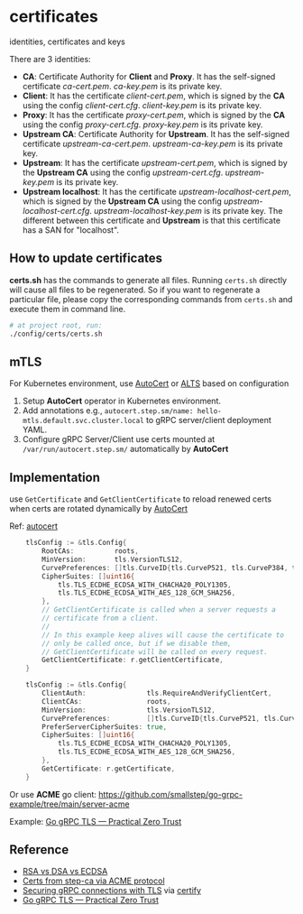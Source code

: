 # certificates

identities, certificates and keys

There are 3 identities:

- **CA**: Certificate Authority for **Client** and **Proxy**. It has the
  self-signed certificate *ca-cert.pem*. *ca-key.pem* is its private key.
- **Client**: It has the certificate *client-cert.pem*, which is signed by the
  **CA** using the config *client-cert.cfg*. *client-key.pem* is its private key.
- **Proxy**: It has the certificate *proxy-cert.pem*, which is signed by the
  **CA** using the config *proxy-cert.cfg*. *proxy-key.pem* is its private key.
- **Upstream CA**: Certificate Authority for **Upstream**. It has the self-signed
  certificate *upstream-ca-cert.pem*. *upstream-ca-key.pem* is its private key.
- **Upstream**: It has the certificate *upstream-cert.pem*, which is signed by
  the **Upstream CA** using the config *upstream-cert.cfg*. *upstream-key.pem* is
  its private key.
- **Upstream localhost**: It has the certificate *upstream-localhost-cert.pem*, which is signed by
  the **Upstream CA** using the config *upstream-localhost-cert.cfg*. *upstream-localhost-key.pem* is
  its private key. The different between this certificate and **Upstream** is that this certificate
  has a SAN for "localhost".

## How to update certificates

**certs.sh** has the commands to generate all files. Running `certs.sh` directly
will cause all files to be regenerated. So if you want to regenerate a
particular file, please copy the corresponding commands from `certs.sh` and
execute them in command line.

```bash
# at project root, run:
./config/certs/certs.sh
```

## mTLS

For Kubernetes environment, use [AutoCert](https://github.com/smallstep/autocert) or [ALTS](https://github.com/salrashid123/grpc_alts) based on configuration 

1. Setup  **AutoCert** operator in Kubernetes environment.
2. Add  annotations e.g., `autocert.step.sm/name: hello-mtls.default.svc.cluster.local` to gRPC server/client deployment YAML. 
3. Configure gRPC Server/Client use certs mounted at `/var/run/autocert.step.sm/` automatically by **AutoCert**

## Implementation

use `GetCertificate` and `GetClientCertificate` to reload renewed certs when certs are rotated dynamically by [AutoCert](https://github.com/smallstep/autocert)

Ref: [autocert](https://github.com/smallstep/autocert/tree/master/examples/hello-mtls/go-grpc)

```go
	tlsConfig := &tls.Config{
		RootCAs:          roots,
		MinVersion:       tls.VersionTLS12,
		CurvePreferences: []tls.CurveID{tls.CurveP521, tls.CurveP384, tls.CurveP256},
		CipherSuites: []uint16{
			tls.TLS_ECDHE_ECDSA_WITH_CHACHA20_POLY1305,
			tls.TLS_ECDHE_ECDSA_WITH_AES_128_GCM_SHA256,
		},
		// GetClientCertificate is called when a server requests a
		// certificate from a client.
		//
		// In this example keep alives will cause the certificate to
		// only be called once, but if we disable them,
		// GetClientCertificate will be called on every request.
		GetClientCertificate: r.getClientCertificate,
	}
```
```go
	tlsConfig := &tls.Config{
		ClientAuth:               tls.RequireAndVerifyClientCert,
		ClientCAs:                roots,
		MinVersion:               tls.VersionTLS12,
		CurvePreferences:         []tls.CurveID{tls.CurveP521, tls.CurveP384, tls.CurveP256},
		PreferServerCipherSuites: true,
		CipherSuites: []uint16{
			tls.TLS_ECDHE_ECDSA_WITH_CHACHA20_POLY1305,
			tls.TLS_ECDHE_ECDSA_WITH_AES_128_GCM_SHA256,
		},
		GetCertificate: r.getCertificate,
	}
```

Or use **ACME** go client: https://github.com/smallstep/go-grpc-example/tree/main/server-acme

Example: [Go gRPC TLS — Practical Zero Trust](https://smallstep.com/practical-zero-trust/go-grpc-tls)

## Reference

- [RSA vs DSA vs ECDSA](https://www.misterpki.com/rsa-dsa-ecdsa/)
- [Certs from step-ca via ACME protocol](https://smallstep.com/practical-zero-trust/go-grpc-tls)
- [Securing gRPC connections with TLS](https://itnext.io/practical-guide-to-securing-grpc-connections-with-go-and-tls-part-2-994ef93b8ea9) via [certify](https://github.com/johanbrandhorst/certify)
- [Go gRPC TLS — Practical Zero Trust](https://smallstep.com/practical-zero-trust/go-grpc-tls)
